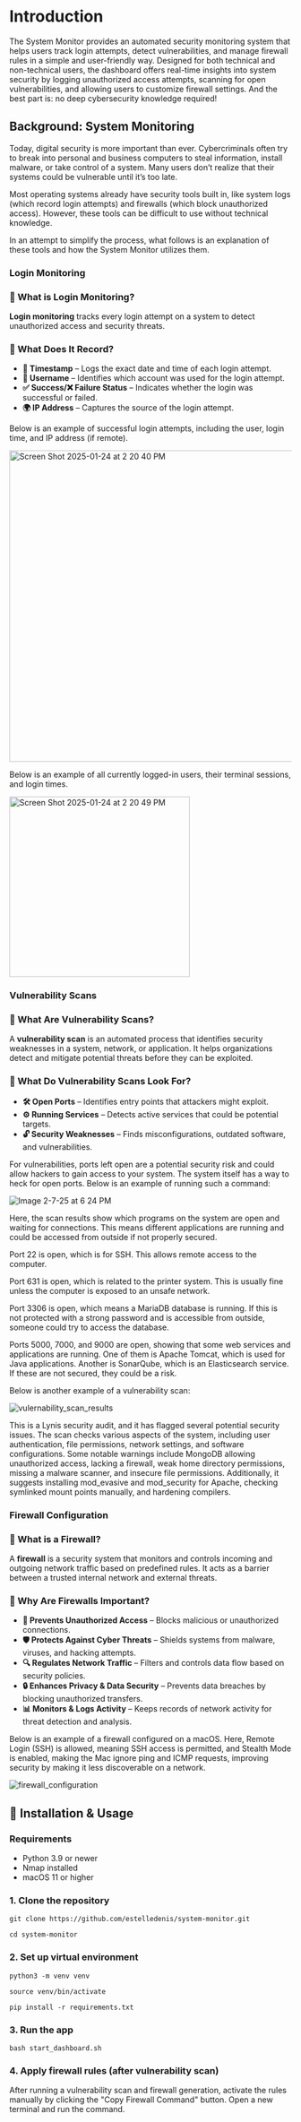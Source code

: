 # Introduction #
The System Monitor provides an automated security monitoring system that helps users track login attempts, detect vulnerabilities, and manage firewall rules in a simple and user-friendly way. Designed for both technical and non-technical users, the dashboard offers real-time insights into system security by logging unauthorized access attempts, scanning for open vulnerabilities, and allowing users to customize firewall settings. And the best part is: no deep cybersecurity knowledge required!



## Background: System Monitoring ##

Today, digital security is more important than ever. Cybercriminals often try to break into personal and business computers to steal information, install malware, or take control of a system. Many users don’t realize that their systems could be vulnerable until it’s too late.

Most operating systems already have security tools built in, like system logs (which record login attempts) and firewalls (which block unauthorized access). However, these tools can be difficult to use without technical knowledge.

In an attempt to simplify the process, what follows is an explanation of these tools and how the System Monitor utilizes them.

### Login Monitoring ###

### 🔹 What is Login Monitoring?
**Login monitoring** tracks every login attempt on a system to detect unauthorized access and security threats.

### 🔹 What Does It Record?
- **📅 Timestamp** – Logs the exact date and time of each login attempt.
- **👤 Username** – Identifies which account was used for the login attempt.
- **✅ Success/❌ Failure Status** – Indicates whether the login was successful or failed.
- **🌍 IP Address** – Captures the source of the login attempt.


Below is an example of successful login attempts, including the user, login time, and IP address (if remote).

<img width="556" alt="Screen Shot 2025-01-24 at 2 20 40 PM" src="https://github.com/user-attachments/assets/824b1702-4d27-4cf3-987f-509b6c8e8090" />


Below is an example of all currently logged-in users, their terminal sessions, and login times.

<img width="322" alt="Screen Shot 2025-01-24 at 2 20 49 PM" src="https://github.com/user-attachments/assets/02dbf169-11db-44f0-85b4-1e1392ee8ecb" />


### Vulnerability Scans ###

### 🔹 What Are Vulnerability Scans?
A **vulnerability scan** is an automated process that identifies security weaknesses in a system, network, or application. It helps organizations detect and mitigate potential threats before they can be exploited.

### 🔹 What Do Vulnerability Scans Look For?
- **🛠️ Open Ports** – Identifies entry points that attackers might exploit.
- **⚙️ Running Services** – Detects active services that could be potential targets.
- **🔓 Security Weaknesses** – Finds misconfigurations, outdated software, and vulnerabilities.

For vulnerabilities, ports left open are a potential security risk and could allow hackers to gain access to your system. The system itself has a way to heck for open ports. Below is an example of running such a command:

 
![Image 2-7-25 at 6 24 PM](https://github.com/user-attachments/assets/247548c0-1977-4ac9-9e99-0de6998d6f3e)

Here, the scan results show which programs on the system are open and waiting for connections. This means different applications are running and could be accessed from outside if not properly secured.

Port 22 is open, which is for SSH. This allows remote access to the computer.

Port 631 is open, which is related to the printer system. This is usually fine unless the computer is exposed to an unsafe network.

Port 3306 is open, which means a MariaDB database is running. If this is not protected with a strong password and is accessible from outside, someone could try to access the database.

Ports 5000, 7000, and 9000 are open, showing that some web services and applications are running. One of them is Apache Tomcat, which is used for Java applications. Another is SonarQube, which is an Elasticsearch service. If these are not secured, they could be a risk.


Below is another example of a vulnerability scan:

![vulernability_scan_results](https://github.com/user-attachments/assets/6812ef12-6627-484e-a7f8-5bd291512c1f)


This is a Lynis security audit, and it has flagged several potential security issues. The scan checks various aspects of the system, including user authentication, file permissions, network settings, and software configurations. Some notable warnings include MongoDB allowing unauthorized access, lacking a firewall, weak home directory permissions, missing a malware scanner, and insecure file permissions. Additionally, it suggests installing mod_evasive and mod_security for Apache, checking symlinked mount points manually, and hardening compilers.


### Firewall Configuration ###

### 🔹 What is a Firewall?
A **firewall** is a security system that monitors and controls incoming and outgoing network traffic based on predefined rules. It acts as a barrier between a trusted internal network and external threats.

### 🔹 Why Are Firewalls Important?
- **🚫 Prevents Unauthorized Access** – Blocks malicious or unauthorized connections.
- **🛡️ Protects Against Cyber Threats** – Shields systems from malware, viruses, and hacking attempts.
- **🔍 Regulates Network Traffic** – Filters and controls data flow based on security policies.
- **🔒 Enhances Privacy & Data Security** – Prevents data breaches by blocking unauthorized transfers.
- **📊 Monitors & Logs Activity** – Keeps records of network activity for threat detection and analysis.


Below is an example of a firewall configured on a macOS. Here, Remote Login (SSH) is allowed, meaning SSH access is permitted, and Stealth Mode is enabled, making the Mac ignore ping and ICMP requests, improving security by making it less discoverable on a network.

![firewall_configuration](https://github.com/user-attachments/assets/818f703b-6453-4c15-8a9e-9ae8647053c6)




## 🚀 Installation & Usage ##

### Requirements ###
- Python 3.9 or newer
- Nmap installed
- macOS 11 or higher


### 1. Clone the repository ###
```git clone https://github.com/estelledenis/system-monitor.git```

```cd system-monitor```


### 2. Set up virtual environment ###
```python3 -m venv venv```

```source venv/bin/activate```

```pip install -r requirements.txt```


### 3. Run the app ###
```bash start_dashboard.sh```

### 4. Apply firewall rules (after vulnerability scan) ###
After running a vulnerability scan and firewall generation, activate the rules manually by clicking the "Copy Firewall Command" button. Open a new terminal and run the command.
